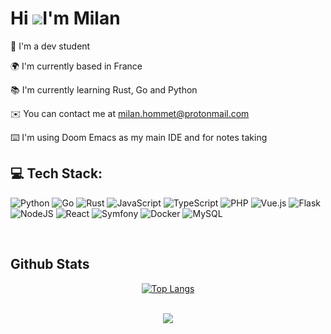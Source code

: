 Hi ![](https://user-images.githubusercontent.com/18350557/176309783-0785949b-9127-417c-8b55-ab5a4333674e.gif)I'm Milan
=============================================================================================================================

🚀  I'm a dev student

🌍  I'm currently based in France  

📚  I'm currently learning Rust, Go and Python
  
✉️   You can contact me at [milan.hommet@protonmail.com](mailto:milan.hommet@protonmail.com)

⌨️   I'm using Doom Emacs as my main IDE and for notes taking




## 💻 Tech Stack: 

![Python](https://img.shields.io/badge/python-3670A0?style=for-the-badge&logo=python&logoColor=ffdd54) ![Go](https://img.shields.io/badge/go-%2300ADD8.svg?style=for-the-badge&logo=go&logoColor=white) ![Rust](https://img.shields.io/badge/rust-%23000000.svg?style=for-the-badge&logo=rust&logoColor=white) ![JavaScript](https://img.shields.io/badge/javascript-%23323330.svg?style=for-the-badge&logo=javascript&logoColor=%23F7DF1E) ![TypeScript](https://img.shields.io/badge/typescript-%23007ACC.svg?style=for-the-badge&logo=typescript&logoColor=white) ![PHP](https://img.shields.io/badge/php-%23777BB4.svg?style=for-the-badge&logo=php&logoColor=white) ![Vue.js](https://img.shields.io/badge/vuejs-%2335495e.svg?style=for-the-badge&logo=vuedotjs&logoColor=%234FC08D) ![Flask](https://img.shields.io/badge/flask-%23000.svg?style=for-the-badge&logo=flask&logoColor=white) ![NodeJS](https://img.shields.io/badge/node.js-6DA55F?style=for-the-badge&logo=node.js&logoColor=white) ![React](https://img.shields.io/badge/react-%2320232a.svg?style=for-the-badge&logo=react&logoColor=%2361DAFB) ![Symfony](https://img.shields.io/badge/symfony-%23000000.svg?style=for-the-badge&logo=symfony&logoColor=white) ![Docker](https://img.shields.io/badge/docker-%230db7ed.svg?style=for-the-badge&logo=docker&logoColor=white) ![MySQL](https://img.shields.io/badge/mysql-%2300f.svg?style=for-the-badge&logo=mysql&logoColor=white)

<br/>  


## Github Stats  

<div align="center">
  
  [![Top Langs](https://github-readme-stats.vercel.app/api/top-langs/?username=milan144&layout=donut&theme=tokyonight)](https://github.com/anuraghazra/github-readme-stats)

</div>  

<br/>  

<div align="center">
<img src="https://komarev.com/ghpvc/?username=Milan144&&style=flat-square" align="center" />
</div>  
